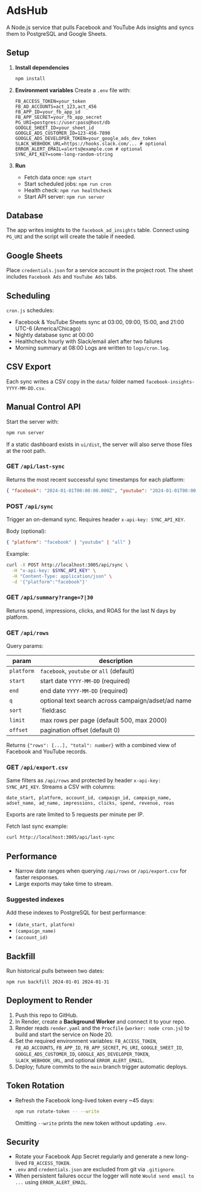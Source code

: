 # AdsHub

A Node.js service that pulls Facebook and YouTube Ads insights and syncs them to PostgreSQL and Google Sheets.

## Setup

1. **Install dependencies**
   ```bash
   npm install
   ```

2. **Environment variables**
   Create a `.env` file with:
   ```env
   FB_ACCESS_TOKEN=your_token
   FB_AD_ACCOUNTS=act_123,act_456
   FB_APP_ID=your_fb_app_id
   FB_APP_SECRET=your_fb_app_secret
   PG_URI=postgres://user:pass@host/db
   GOOGLE_SHEET_ID=your_sheet_id
   GOOGLE_ADS_CUSTOMER_ID=123-456-7890
   GOOGLE_ADS_DEVELOPER_TOKEN=your_google_ads_dev_token
   SLACK_WEBHOOK_URL=https://hooks.slack.com/... # optional
   ERROR_ALERT_EMAIL=alerts@example.com # optional
   SYNC_API_KEY=some-long-random-string
   ```

3. **Run**
   - Fetch data once: `npm start`
   - Start scheduled jobs: `npm run cron`
   - Health check: `npm run healthcheck`
   - Start API server: `npm run server`

## Database
The app writes insights to the `facebook_ad_insights` table. Connect using `PG_URI` and the script will create the table if needed.

## Google Sheets
Place `credentials.json` for a service account in the project root. The sheet includes `Facebook Ads` and `YouTube Ads` tabs.

## Scheduling
`cron.js` schedules:
- Facebook & YouTube Sheets sync at 03:00, 09:00, 15:00, and 21:00 UTC-6 (America/Chicago)
- Nightly database sync at 00:00
- Healthcheck hourly with Slack/email alert after two failures
- Morning summary at 08:00
Logs are written to `logs/cron.log`.

## CSV Export
Each sync writes a CSV copy in the `data/` folder named `facebook-insights-YYYY-MM-DD.csv`.

## Manual Control API
Start the server with:

```bash
npm run server
```

If a static dashboard exists in `ui/dist`, the server will also serve those files at the root path.

### GET `/api/last-sync`
Returns the most recent successful sync timestamps for each platform:

```json
{ "facebook": "2024-01-01T00:00:00.000Z", "youtube": "2024-01-01T00:00:00.000Z" }
```

### POST `/api/sync`
Trigger an on-demand sync. Requires header `x-api-key: SYNC_API_KEY`.

Body (optional):
```json
{ "platform": "facebook" | "youtube" | "all" }
```

Example:
```bash
curl -X POST http://localhost:3005/api/sync \
  -H "x-api-key: $SYNC_API_KEY" \
  -H "Content-Type: application/json" \
  -d '{"platform":"facebook"}'
```

### GET `/api/summary?range=7|30`
Returns spend, impressions, clicks, and ROAS for the last N days by platform.

### GET `/api/rows`
Query params:

| param | description |
|-------|-------------|
| `platform` | `facebook`, `youtube` or `all` (default) |
| `start` | start date `YYYY-MM-DD` (required) |
| `end` | end date `YYYY-MM-DD` (required) |
| `q` | optional text search across campaign/adset/ad name |
| `sort` | `field:asc|desc` where field in `date_start, spend, clicks, impressions, roas, campaign_name` |
| `limit` | max rows per page (default 500, max 2000) |
| `offset` | pagination offset (default 0) |

Returns `{"rows": [...], "total": number}` with a combined view of Facebook and YouTube records.

### GET `/api/export.csv`
Same filters as `/api/rows` and protected by header `x-api-key: SYNC_API_KEY`.
Streams a CSV with columns:

`date_start, platform, account_id, campaign_id, campaign_name, adset_name, ad_name, impressions, clicks, spend, revenue, roas`

Exports are rate limited to 5 requests per minute per IP.

Fetch last sync example:

```bash
curl http://localhost:3005/api/last-sync
```

## Performance
- Narrow date ranges when querying `/api/rows` or `/api/export.csv` for faster responses.
- Large exports may take time to stream.

### Suggested indexes
Add these indexes to PostgreSQL for best performance:
- `(date_start, platform)`
- `(campaign_name)`
- `(account_id)`

## Backfill
Run historical pulls between two dates:

```
npm run backfill 2024-01-01 2024-01-31
```

## Deployment to Render
1. Push this repo to GitHub.
2. In Render, create a **Background Worker** and connect it to your repo.
3. Render reads `render.yaml` and the `Procfile` (`worker: node cron.js`) to build and start the service on Node 20.
4. Set the required environment variables: `FB_ACCESS_TOKEN`, `FB_AD_ACCOUNTS`, `FB_APP_ID`, `FB_APP_SECRET`, `PG_URI`, `GOOGLE_SHEET_ID`, `GOOGLE_ADS_CUSTOMER_ID`, `GOOGLE_ADS_DEVELOPER_TOKEN`, `SLACK_WEBHOOK_URL`, and optional `ERROR_ALERT_EMAIL`.
5. Deploy; future commits to the `main` branch trigger automatic deploys.

## Token Rotation
- Refresh the Facebook long-lived token every ~45 days:
  ```bash
  npm run rotate-token -- --write
  ```
  Omitting `--write` prints the new token without updating `.env`.

## Security
- Rotate your Facebook App Secret regularly and generate a new long-lived `FB_ACCESS_TOKEN`.
- `.env` and `credentials.json` are excluded from git via `.gitignore`.
- When persistent failures occur the logger will note `Would send email to ...` using `ERROR_ALERT_EMAIL`.
